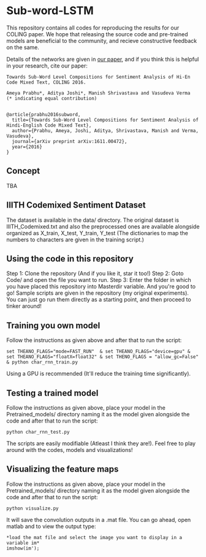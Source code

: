 # Sub-word-LSTM

This repository contains all codes for reproducing the results for our COLING paper. We hope that releasing the source code and pre-trained models are beneficial to the community, and recieve constructive feedback on the same.

Details of the networks are given in [our paper](https://arxiv.org/abs/1611.00472 "Research paper"), and if you think this is helpful in your research, cite our paper:
```
Towards Sub-Word Level Compositions for Sentiment Analysis of Hi-En Code Mixed Text, COLING 2016.

Ameya Prabhu*, Aditya Joshi*, Manish Shrivastava and Vasudeva Verma
(* indicating equal contribution)


@article{prabhu2016subword,
  title={Towards Sub-Word Level Compositions for Sentiment Analysis of Hindi-English Code Mixed Text},
  author={Prabhu, Ameya, Joshi, Aditya, Shrivastava, Manish and Verma, Vasudeva},
  journal={arXiv preprint arXiv:1611.00472},
  year={2016}
}
```

## Concept
TBA

## IIITH Codemixed Sentiment Dataset

The dataset is available in the data/ directory. The original dataset is IIITH_Codemixed.txt and also the preprocessed ones are available alongside organized as X_train, X_test, Y_train, Y_test (The dictionaries to map the numbers to characters are given in the training script.)

## Using the code in this repository

Step 1: Clone the repository (And if you like it, star it too!)
Step 2: Goto Code/ and open the file you want to run.
Step 3: Enter the folder in which you have placed this repository into Masterdir variable.
And you're good to go! Sample scripts are given in the repository (my original experiments). 
You can just go run them directly as a starting point, and then proceed to tinker around!

## Training you own model

Follow the instructions as given above and after that to run the script:
```
set THEANO_FLAGS="mode=FAST_RUN"  & set THEANO_FLAGS="device=gpu" & set THEANO_FLAGS="floatX=float32" & set THENO_FLAGS = "allow_gc=False" & python char_rnn_train.py
```
Using a GPU is recommended (It'll reduce the training time significantly).

## Testing a trained model

Follow the instructions as given above, place your model in the Pretrained_models/ directory naming it as the model given alongside the code and after that to run the script:
```
python char_rnn_test.py
```
The scripts are easily modifiable (Atleast I think they are!). Feel free to play around with the codes, models and visualizations!

## Visualizing the feature maps

Follow the instructions as given above, place your model in the Pretrained_models/ directory naming it as the model given alongside the code and after that to run the script:
```
python visualize.py
```
It will save the convolution outputs in a .mat file. You can go ahead, open matlab and to view the output type:
```
*load the mat file and select the image you want to display in a variable im*
imshow(im');
```
